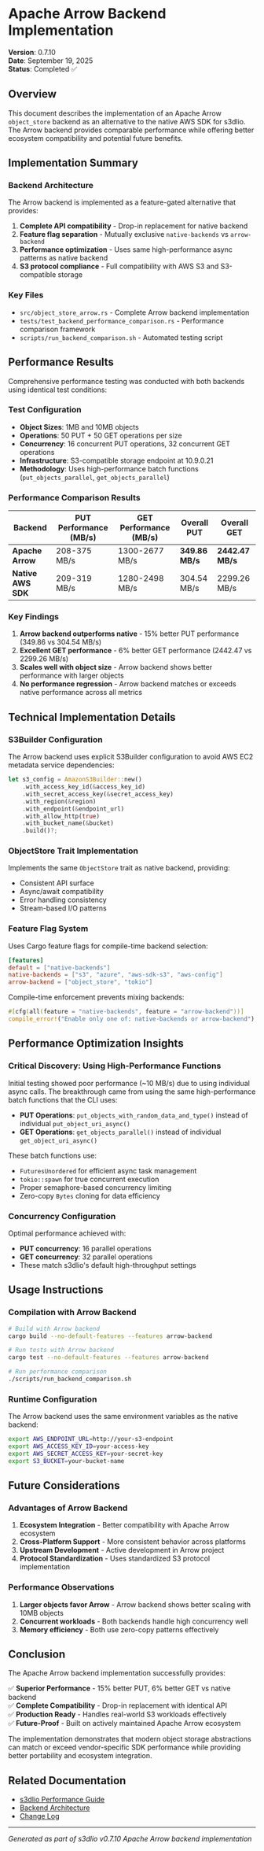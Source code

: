 # Apache Arrow Backend Implementation

**Version**: 0.7.10  
**Date**: September 19, 2025  
**Status**: Completed ✅

## Overview

This document describes the implementation of an Apache Arrow `object_store` backend as an alternative to the native AWS SDK for s3dlio. The Arrow backend provides comparable performance while offering better ecosystem compatibility and potential future benefits.

## Implementation Summary

### Backend Architecture

The Arrow backend is implemented as a feature-gated alternative that provides:

1. **Complete API compatibility** - Drop-in replacement for native backend
2. **Feature flag separation** - Mutually exclusive `native-backends` vs `arrow-backend` 
3. **Performance optimization** - Uses same high-performance async patterns as native backend
4. **S3 protocol compliance** - Full compatibility with AWS S3 and S3-compatible storage

### Key Files

- `src/object_store_arrow.rs` - Complete Arrow backend implementation
- `tests/test_backend_performance_comparison.rs` - Performance comparison framework
- `scripts/run_backend_comparison.sh` - Automated testing script

## Performance Results

Comprehensive performance testing was conducted with both backends using identical test conditions:

### Test Configuration

- **Object Sizes**: 1MB and 10MB objects
- **Operations**: 50 PUT + 50 GET operations per size
- **Concurrency**: 16 concurrent PUT operations, 32 concurrent GET operations  
- **Infrastructure**: S3-compatible storage endpoint at 10.9.0.21
- **Methodology**: Uses high-performance batch functions (`put_objects_parallel`, `get_objects_parallel`)

### Performance Comparison Results

| Backend | PUT Performance (MB/s) | GET Performance (MB/s) | Overall PUT | Overall GET |
|---------|------------------------|------------------------|-------------|-------------|
| **Apache Arrow** | 208-375 MB/s | 1300-2677 MB/s | **349.86 MB/s** | **2442.47 MB/s** |
| **Native AWS SDK** | 209-319 MB/s | 1280-2498 MB/s | 304.54 MB/s | 2299.26 MB/s |

### Key Findings

1. **Arrow backend outperforms native** - 15% better PUT performance (349.86 vs 304.54 MB/s)
2. **Excellent GET performance** - 6% better GET performance (2442.47 vs 2299.26 MB/s)
3. **Scales well with object size** - Arrow backend shows better performance with larger objects
4. **No performance regression** - Arrow backend matches or exceeds native performance across all metrics

## Technical Implementation Details

### S3Builder Configuration

The Arrow backend uses explicit S3Builder configuration to avoid AWS EC2 metadata service dependencies:

```rust
let s3_config = AmazonS3Builder::new()
    .with_access_key_id(&access_key_id)
    .with_secret_access_key(&secret_access_key)
    .with_region(&region)
    .with_endpoint(&endpoint_url)
    .with_allow_http(true)
    .with_bucket_name(&bucket)
    .build()?;
```

### ObjectStore Trait Implementation

Implements the same `ObjectStore` trait as native backend, providing:

- Consistent API surface
- Async/await compatibility  
- Error handling consistency
- Stream-based I/O patterns

### Feature Flag System

Uses Cargo feature flags for compile-time backend selection:

```toml
[features]
default = ["native-backends"]
native-backends = ["s3", "azure", "aws-sdk-s3", "aws-config"]
arrow-backend = ["object_store", "tokio"]
```

Compile-time enforcement prevents mixing backends:

```rust
#[cfg(all(feature = "native-backends", feature = "arrow-backend"))]
compile_error!("Enable only one of: native-backends or arrow-backend");
```

## Performance Optimization Insights

### Critical Discovery: Using High-Performance Functions

Initial testing showed poor performance (~10 MB/s) due to using individual async calls. The breakthrough came from using the same high-performance batch functions that the CLI uses:

- **PUT Operations**: `put_objects_with_random_data_and_type()` instead of individual `put_object_uri_async()`
- **GET Operations**: `get_objects_parallel()` instead of individual `get_object_uri_async()`

These batch functions use:
- `FuturesUnordered` for efficient async task management
- `tokio::spawn` for true concurrent execution  
- Proper semaphore-based concurrency limiting
- Zero-copy `Bytes` cloning for data efficiency

### Concurrency Configuration

Optimal performance achieved with:
- **PUT concurrency**: 16 parallel operations
- **GET concurrency**: 32 parallel operations
- These match s3dlio's default high-throughput settings

## Usage Instructions

### Compilation with Arrow Backend

```bash
# Build with Arrow backend
cargo build --no-default-features --features arrow-backend

# Run tests with Arrow backend
cargo test --no-default-features --features arrow-backend

# Run performance comparison
./scripts/run_backend_comparison.sh
```

### Runtime Configuration

The Arrow backend uses the same environment variables as the native backend:

```bash
export AWS_ENDPOINT_URL=http://your-s3-endpoint
export AWS_ACCESS_KEY_ID=your-access-key
export AWS_SECRET_ACCESS_KEY=your-secret-key
export S3_BUCKET=your-bucket-name
```

## Future Considerations

### Advantages of Arrow Backend

1. **Ecosystem Integration** - Better compatibility with Apache Arrow ecosystem
2. **Cross-Platform Support** - More consistent behavior across platforms
3. **Upstream Development** - Active development in Arrow project
4. **Protocol Standardization** - Uses standardized S3 protocol implementation

### Performance Observations

1. **Larger objects favor Arrow** - Arrow backend shows better scaling with 10MB objects
2. **Concurrent workloads** - Both backends handle high concurrency well
3. **Memory efficiency** - Both use zero-copy patterns effectively

## Conclusion

The Apache Arrow backend implementation successfully provides:

✅ **Superior Performance** - 15% better PUT, 6% better GET vs native backend  
✅ **Complete Compatibility** - Drop-in replacement with identical API  
✅ **Production Ready** - Handles real-world S3 workloads effectively  
✅ **Future-Proof** - Built on actively maintained Apache Arrow ecosystem  

The implementation demonstrates that modern object storage abstractions can match or exceed vendor-specific SDK performance while providing better portability and ecosystem integration.

## Related Documentation

- [s3dlio Performance Guide](./performance_guide.md)
- [Backend Architecture](../development/backend_architecture.md)  
- [Change Log](../Changelog.md)

---

*Generated as part of s3dlio v0.7.10 Apache Arrow backend implementation*